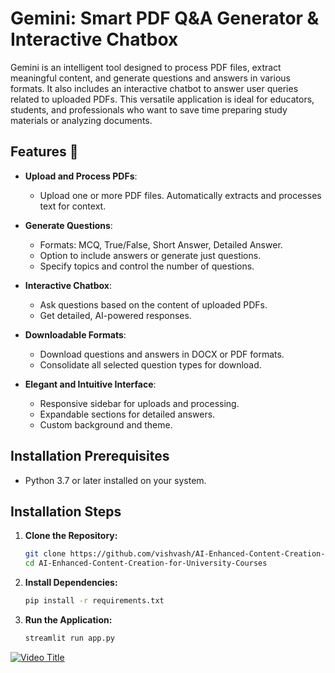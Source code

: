 # Gemini: Smart PDF Q&A Generator & Interactive Chatbox

Gemini is an intelligent tool designed to process PDF files, extract meaningful content, and generate questions and answers in various formats. It also includes an interactive chatbot to answer user queries related to uploaded PDFs. This versatile application is ideal for educators, students, and professionals who want to save time preparing study materials or analyzing documents.

## Features 🚀

- **Upload and Process PDFs**: 
  - Upload one or more PDF files. Automatically extracts and processes text for context.
  
- **Generate Questions**: 
  - Formats: MCQ, True/False, Short Answer, Detailed Answer.
  - Option to include answers or generate just questions.
  - Specify topics and control the number of questions.
  
- **Interactive Chatbox**: 
  - Ask questions based on the content of uploaded PDFs.
  - Get detailed, AI-powered responses.
  
- **Downloadable Formats**: 
  - Download questions and answers in DOCX or PDF formats.
  - Consolidate all selected question types for download.
  
- **Elegant and Intuitive Interface**: 
  - Responsive sidebar for uploads and processing.
  - Expandable sections for detailed answers.
  - Custom background and theme.

## Installation Prerequisites

- Python 3.7 or later installed on your system.

## Installation Steps

1. **Clone the Repository:**

   ```bash
   git clone https://github.com/vishvash/AI-Enhanced-Content-Creation-for-University-Courses.git
   cd AI-Enhanced-Content-Creation-for-University-Courses

2. **Install Dependencies:**
   ```bash
   pip install -r requirements.txt

3. **Run the Application:**

   ```bash
   streamlit run app.py

[![Video Title](https://img.youtube.com/vi/H6_8S2heuiI/0.jpg)](https://www.youtube.com/watch?v=H6_8S2heuiI)
